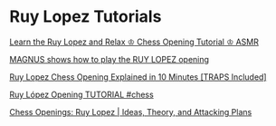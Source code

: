 ﻿# Ruy Lopez Tutorials

[Learn the Ruy Lopez and Relax ♔ Chess Opening Tutorial ♔ ASMR](https://www.youtube.com/watch?v=5N2IX72pYPs)

[MAGNUS shows how to play the RUY LOPEZ opening](https://www.youtube.com/watch?v=GN7lp9V0szA)

[Ruy Lopez Chess Opening Explained in 10 Minutes \[TRAPS Included\]](https://www.youtube.com/watch?v=xD0iTgHMQVQ)

[Ruy López Opening TUTORIAL \#chess](https://www.youtube.com/watch?v=G3A3wVULWOw)

[Chess Openings: Ruy Lopez \| Ideas, Theory, and Attacking Plans](https://www.youtube.com/watch?v=IQrtrPvU3bQ)

